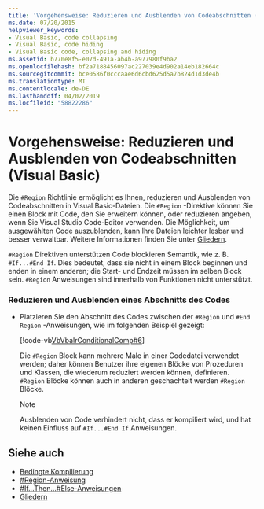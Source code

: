 ```yaml
---
title: 'Vorgehensweise: Reduzieren und Ausblenden von Codeabschnitten (Visual Basic)'
ms.date: 07/20/2015
helpviewer_keywords:
- Visual Basic, code collapsing
- Visual Basic, code hiding
- Visual Basic code, collapsing and hiding
ms.assetid: b770e8f5-e07d-491a-ab4b-a977980f9ba2
ms.openlocfilehash: bf2a7188456097ac227039e4d902a14eb182664c
ms.sourcegitcommit: bce0586f0cccaae6d6cbd625d5a7b824d1d3de4b
ms.translationtype: MT
ms.contentlocale: de-DE
ms.lasthandoff: 04/02/2019
ms.locfileid: "58822286"
---
```

# <a name="how-to-collapse-and-hide-sections-of-code-visual-basic"></a>Vorgehensweise: Reduzieren und Ausblenden von Codeabschnitten (Visual Basic)
Die `#Region` Richtlinie ermöglicht es Ihnen, reduzieren und Ausblenden von Codeabschnitten in Visual Basic-Dateien. Die `#Region` -Direktive können Sie einen Block mit Code, den Sie erweitern können, oder reduzieren angeben, wenn Sie Visual Studio Code-Editor verwenden. Die Möglichkeit, um ausgewählten Code auszublenden, kann Ihre Dateien leichter lesbar und besser verwaltbar. Weitere Informationen finden Sie unter [Gliedern](/visualstudio/ide/outlining).  
  
 `#Region` Direktiven unterstützen Code blockieren Semantik, wie z. B. `#If...#End If`. Dies bedeutet, dass sie nicht in einem Block beginnen und enden in einem anderen; die Start- und Endzeit müssen im selben Block sein. `#Region` Anweisungen sind innerhalb von Funktionen nicht unterstützt.  
  
### <a name="to-collapse-and-hide-a-section-of-code"></a>Reduzieren und Ausblenden eines Abschnitts des Codes  
  
-   Platzieren Sie den Abschnitt des Codes zwischen der `#Region` und `#End Region` -Anweisungen, wie im folgenden Beispiel gezeigt:  
  
     [!code-vb[VbVbalrConditionalComp#6](~/samples/snippets/visualbasic/VS_Snippets_VBCSharp/VbVbalrConditionalComp/VB/Class1.vb#6)]  
  
     Die `#Region` Block kann mehrere Male in einer Codedatei verwendet werden; daher können Benutzer ihre eigenen Blöcke von Prozeduren und Klassen, die wiederum reduziert werden können, definieren. `#Region` Blöcke können auch in anderen geschachtelt werden `#Region` Blöcke.  
  
    > [!NOTE]
    >  Ausblenden von Code verhindert nicht, dass er kompiliert wird, und hat keinen Einfluss auf `#If...#End If` Anweisungen.  
  
## <a name="see-also"></a>Siehe auch

- [Bedingte Kompilierung](../../../visual-basic/programming-guide/program-structure/conditional-compilation.md)
- [#Region-Anweisung](../../../visual-basic/language-reference/directives/region-directive.md)
- [#If...Then...#Else-Anweisungen](../../../visual-basic/language-reference/directives/if-then-else-directives.md)
- [Gliedern](/visualstudio/ide/outlining)
